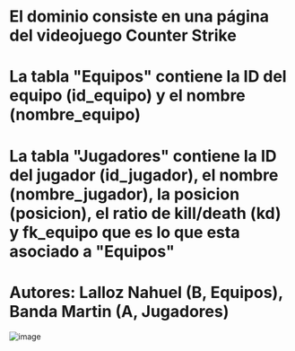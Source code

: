 # El dominio consiste en una página del videojuego Counter Strike

# La tabla "Equipos" contiene la ID del equipo (id_equipo) y el nombre (nombre_equipo)

# La tabla "Jugadores" contiene la ID del jugador (id_jugador), el nombre (nombre_jugador), la posicion (posicion), el ratio de kill/death (kd) y fk_equipo que es lo que esta asociado a "Equipos"

# Autores: Lalloz Nahuel (B, Equipos), Banda Martin (A, Jugadores)
![image](https://github.com/user-attachments/assets/6cb5fd8f-a77f-4f72-8721-77b002a8df54)
